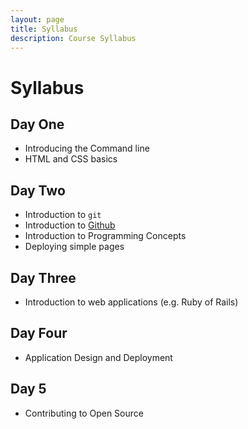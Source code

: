 ```yaml
---
layout: page
title: Syllabus
description: Course Syllabus
---
```


# Syllabus

<div class="syllabus">
  <div id="day-one">
    <h2>Day One</h2>
    <ul>
      <li>Introducing the Command line</li>
      <li>HTML and CSS basics</li>
    </ul>
  </div>
  <div id="day-two">
    <h2>Day Two</h2>
    <ul>
      <li>Introduction to <code>git</code></li>
      <li>Introduction to <a href="https://github.com">Github</a></li>
      <li>Introduction to Programming Concepts</li>
      <li>Deploying simple pages</li>
    </ul>
  </div>
  <div id="day-three">
    <h2>Day Three</h2>
    <ul>
      <li>Introduction to web applications (e.g. Ruby of Rails)</li>
    </ul>
  </div>
  <div id="day-four">
    <h2>Day Four</h2>
    <ul>
      <li>Application Design and Deployment</li>
    </ul>
  </div>
  <div id="day-five">
    <h2>Day 5</h2>
    <ul>
      <li>Contributing to Open Source</li>
    </ul>
  </div>

</div>
